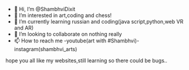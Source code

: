 - 👋 Hi, I’m @ShambhviDixit
- 👀 I’m interested in art,coding and chess!
- 🌱 I’m currently learning russian and coding(java script,python,web VR and AR)
- 💞️ I’m looking to collaborate on nothing really
- 📫 How to reach me -youtube(art with #Shambhvi)-instagram(shambhvi_arts)


hope you all like my websites,still learning so there could be bugs..

